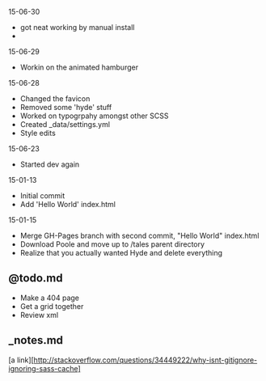 15-06-30
- got neat working by manual install
- 

15-06-29
- Workin on the animated hamburger

15-06-28
- Changed the favicon
- Removed some 'hyde' stuff
- Worked on typogrpahy amongst other SCSS
- Created _data/settings.yml 
- Style edits

15-06-23
- Started dev again

15-01-13
- Initial commit
- Add 'Hello World' index.html

15-01-15 
- Merge GH-Pages branch with second commit, "Hello World" index.html
- Download Poole and move up to /tales parent directory
- Realize that you actually wanted Hyde and delete everything


## @todo.md
- Make a 404 page
- Get a grid together
- Review xml

## _notes.md
[a link][http://stackoverflow.com/questions/34449222/why-isnt-gitignore-ignoring-sass-cache]

